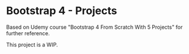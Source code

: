 # Bootstrap 4 - Projects

Based on Udemy course "Bootstrap 4 From Scratch With 5 Projects"
for further reference.

This project is a WIP.